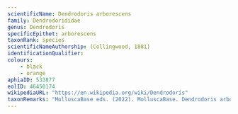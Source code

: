 ```yaml
---
scientificName: Dendrodoris arborescens
family: Dendrodorididae
genus: Dendrodoris
specificEpithet: arborescens
taxonRank: species
scientificNameAuthorship: (Collingwood, 1881)
identificationQualifier: 
colours:
    - black
    - orange
aphiaID: 533877
eolID: 46450174
wikipediaURL: "https://en.wikipedia.org/wiki/Dendrodoris"
taxonRemarks: "MolluscaBase eds. (2022). MolluscaBase. Dendrodoris arborescens (Collingwood, 1881). Accessed through: World Register of Marine Species at: https://www.marinespecies.org/aphia.php?p=taxdetails&id=533877 on 2022-02-24"
---
```

